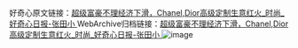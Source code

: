 好奇心原文链接：[超级富豪不理经济下滑，Chanel,Dior高级定制生意红火_时尚_好奇心日报-张田小 ](https://www.qdaily.com/articles/11433.html)
WebArchive归档链接：[超级富豪不理经济下滑，Chanel,Dior高级定制生意红火_时尚_好奇心日报-张田小 ](http://web.archive.org/web/20170601074324/http://www.qdaily.com:80/articles/11433.html)
![image](http://ww3.sinaimg.cn/large/007d5XDply1g3w8xtgg0lj30u06i7b29)
